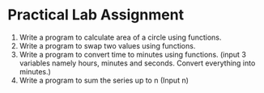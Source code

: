# Practical Lab Assignment
1. Write a program to calculate area of a circle using functions.
2. Write a program to swap two values using functions.
3. Write a program to convert time to minutes using functions. (input 3 variables namely hours, minutes and seconds. Convert everything into minutes.)
4. Write a program to sum the series up to n (Input n)